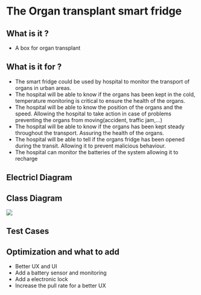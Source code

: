 # The Organ transplant smart fridge

## What is it ?

- A box for organ transplant


## What is it for ?
- The smart fridge could be used by hospital to monitor the transport of organs in urban areas.
- The hospital will be able to know if the organs has been kept in the cold, temperature monitoring is critical to ensure the health of the organs.
- The hospital will be able to know the position of the organs and the speed. Allowing the hospital to take action in case of problems preventing the organs from moving(accident, traffic jam,…)
- The hospital will be able to know if the organs has been kept steady throughout the transport. Assuring the health of the organs.
- The hospital will be able to tell if the organs fridge has been opened during the transit. Allowing it to prevent malicious behaviour.
- The hospital can monitor the batteries of the system allowing it to recharge 

## Electricl Diagram

## Class Diagram
[![](https://mermaid.ink/img/pako:eNrNVt9P2zAQ_lesPBVRJk17A1ZUaIFKtKC142HrVF3jazEkdmY7ZR3jf98lTqhD3W28rUi0vvvu_N3P5CmKFcfoMIoTMKYnYKkhnUr3x-hzDg_Yw5WIkR0cdNg4w1hA8gkkV2mN6XJY6FzYF9yvDjsFU9ntRHUK0XkhGqO1Qi7NECQsUe_ED88SgdK-6EPGQcebeDa8HM9BTXIr2GAQZZpqoycnKz77rL8iZpeUlwT1sdP3wEKHFf8_YYxihZzVfpyNg_UTTMmW8capiVwkCiybYJqhBptrfKW_xdgq_YFBHGNSQISSOyBa2VI9Mxkib2LmSiXsEkxPKX2KKK8zlCVrjzNYnIgUmdN1w0wTusLmHFlApeSy1m1pv37zg5zdCUOc1ywQByH9YP8CbQbtgUMMYPYjLF6HxT9D4mXYyTLsZFk7efb7bNN_XqsdsMmdRuBsTCHlxh2OfP1KCc6upd94LTW_p2ScMIOSo26zTYcy3Nsyprm5hSTHS5enVgDhXX6ey7hIbg1rxLCZqVAMpZZIXFAvUSGV9jGuX1BrpWeZVnOYi0TYtQ8xRVljJmhgzlQuLc3_R_Z-i23lvrzKY-nzbGy2BlUnYlo2s9wTZdCg18fGatoybUe4wzjd0uisOqc3mhKhclPScEbsAdeVIVsVKfdSve_EF2hHCNrRCJhBmiVuoCj0RdD-bbavMtNcxI3UVAuZgJu97DS7tjOYdKs6zsks0K9_atdtlo0LG8u5CnyMeoU6oPhsUEtIMaC6IeePSvOAqptR8uJyrwx6vv6KxqZqik5F3fwT6SpL_x93v2axksa-0OpPJoPRxXh2PrjqUxNNo9cxvbs3Sk6jpo9qbnfEf0IDTQgZ49YQwQpbe0fBZFbN-Pan8pFvAWYt46ovlZTUhN1CUs-OKcvQrk6QZQNeH9wQ0LnOTU7gEVWmBmRVOeqze-APetvbdYSPQzSGctEafrfWK1YlZqn7bs_XFun5kcGa5pnXoxG1oxR1CoLTq12ZkGlk7-jFYhod0k-OC8gTWxSlgEJu1ZhijA6tzrEd5RkvdqV7GYwOF5AYkmYgvyi1OSMXtK-H1etj8VVb9kuN8_b8G3dIUWA?type=png)](https://mermaid.live/edit#pako:eNrNVt9P2zAQ_lesPBVRJk17A1ZUaIFKtKC142HrVF3jazEkdmY7ZR3jf98lTqhD3W28rUi0vvvu_N3P5CmKFcfoMIoTMKYnYKkhnUr3x-hzDg_Yw5WIkR0cdNg4w1hA8gkkV2mN6XJY6FzYF9yvDjsFU9ntRHUK0XkhGqO1Qi7NECQsUe_ED88SgdK-6EPGQcebeDa8HM9BTXIr2GAQZZpqoycnKz77rL8iZpeUlwT1sdP3wEKHFf8_YYxihZzVfpyNg_UTTMmW8capiVwkCiybYJqhBptrfKW_xdgq_YFBHGNSQISSOyBa2VI9Mxkib2LmSiXsEkxPKX2KKK8zlCVrjzNYnIgUmdN1w0wTusLmHFlApeSy1m1pv37zg5zdCUOc1ywQByH9YP8CbQbtgUMMYPYjLF6HxT9D4mXYyTLsZFk7efb7bNN_XqsdsMmdRuBsTCHlxh2OfP1KCc6upd94LTW_p2ScMIOSo26zTYcy3Nsyprm5hSTHS5enVgDhXX6ey7hIbg1rxLCZqVAMpZZIXFAvUSGV9jGuX1BrpWeZVnOYi0TYtQ8xRVljJmhgzlQuLc3_R_Z-i23lvrzKY-nzbGy2BlUnYlo2s9wTZdCg18fGatoybUe4wzjd0uisOqc3mhKhclPScEbsAdeVIVsVKfdSve_EF2hHCNrRCJhBmiVuoCj0RdD-bbavMtNcxI3UVAuZgJu97DS7tjOYdKs6zsks0K9_atdtlo0LG8u5CnyMeoU6oPhsUEtIMaC6IeePSvOAqptR8uJyrwx6vv6KxqZqik5F3fwT6SpL_x93v2axksa-0OpPJoPRxXh2PrjqUxNNo9cxvbs3Sk6jpo9qbnfEf0IDTQgZ49YQwQpbe0fBZFbN-Pan8pFvAWYt46ovlZTUhN1CUs-OKcvQrk6QZQNeH9wQ0LnOTU7gEVWmBmRVOeqze-APetvbdYSPQzSGctEafrfWK1YlZqn7bs_XFun5kcGa5pnXoxG1oxR1CoLTq12ZkGlk7-jFYhod0k-OC8gTWxSlgEJu1ZhijA6tzrEd5RkvdqV7GYwOF5AYkmYgvyi1OSMXtK-H1etj8VVb9kuN8_b8G3dIUWA)


## Test Cases


## Optimization and what to add
- Better UX and UI
- Add a battery sensor and monitoring
- Add a electronic lock
- Increase the pull rate for a better UX